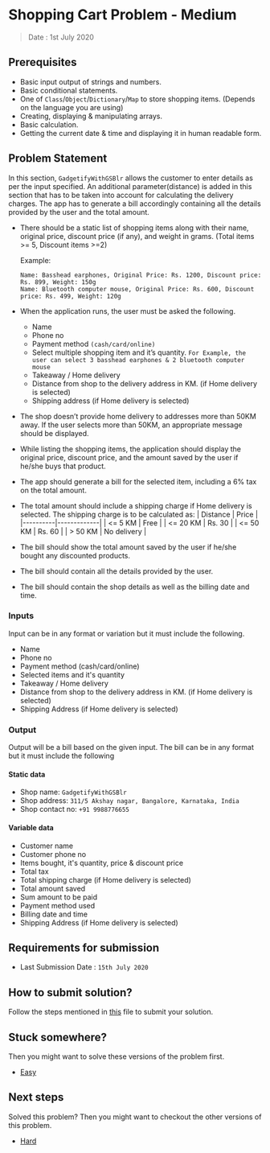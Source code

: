 # Shopping Cart Problem - Medium

> Date : 1st July 2020

## Prerequisites
- Basic input output of strings and numbers.
- Basic conditional statements.
- One of `Class`/`Object`/`Dictionary`/`Map` to store shopping items. (Depends on the language you are using)
- Creating, displaying & manipulating arrays.
- Basic calculation.
- Getting the current date & time and displaying it in human readable form.

## Problem Statement

In this section, `GadgetifyWithGSBlr` allows the customer to enter details as per the input specified. An additional parameter(distance) is added in this section that has to be taken into account for calculating the delivery charges. The app has to generate a bill accordingly containing all the details provided by the user and the total amount.

- There should be a static list of shopping items along with their name, original price, discount price (if any), and weight in grams. (Total items >= 5, Discount items >=2)

  Example:

  ```
  Name: Basshead earphones, Original Price: Rs. 1200, Discount price: Rs. 899, Weight: 150g
  Name: Bluetooth computer mouse, Original Price: Rs. 600, Discount price: Rs. 499, Weight: 120g
  ```

- When the application runs, the user must be asked the following.
  - Name
  - Phone no
  - Payment method `(cash/card/online)`
  - Select multiple shopping item and it’s quantity.
    `For Example, the user can select 3 basshead earphones & 2 bluetooth computer mouse`
  - Takeaway / Home delivery
  - Distance from shop to the delivery address in KM. (if Home delivery is selected)
  - Shipping address (if Home delivery is selected)
- The shop doesn’t provide home delivery to addresses more than 50KM away. If the user selects more than 50KM, an appropriate message should be displayed.
- While listing the shopping items, the application should display the original price, discount price, and the amount saved by the user if he/she buys that product.
- The app should generate a bill for the selected item, including a 6% tax on the total amount.
- The total amount should include a shipping charge if Home delivery is selected. The shipping charge is to be calculated as:
  | Distance | Price |
  |----------|-------------|
  | <= 5 KM | Free |
  | <= 20 KM | Rs. 30 |
  | <= 50 KM | Rs. 60 |
  | > 50 KM | No delivery |
- The bill should show the total amount saved by the user if he/she bought any discounted products.
- The bill should contain all the details provided by the user.
- The bill should contain the shop details as well as the billing date and time.

### Inputs

Input can be in any format or variation but it must include the following.

- Name
- Phone no
- Payment method (cash/card/online)
- Selected items and it's quantity
- Takeaway / Home delivery
- Distance from shop to the delivery address in KM. (if Home delivery is selected)
- Shipping Address (if Home delivery is selected)

### Output

Output will be a bill based on the given input. The bill can be in any format but it must include the following

#### Static data

- Shop name: `GadgetifyWithGSBlr`
- Shop address: `311/5 Akshay nagar, Bangalore, Karnataka, India`
- Shop contact no: `+91 9988776655`

#### Variable data

- Customer name
- Customer phone no
- Items bought, it's quantity, price & discount price
- Total tax
- Total shipping charge (if Home delivery is selected)
- Total amount saved
- Sum amount to be paid
- Payment method used
- Billing date and time
- Shipping Address (if Home delivery is selected)

## Requirements for submission

- Last Submission Date : `15th July 2020`

## How to submit solution?

Follow the steps mentioned in [this](../../CONTRIBUTING.md) file to submit your solution.

## Stuck somewhere?

Then you might want to solve these versions of the problem first.

- [Easy](../../Easy/1.%20Shopping%20Cart%20Problem/README.md)

## Next steps

Solved this problem? Then you might want to checkout the other versions of this problem.

- [Hard](../../Hard/1.%20Shopping%20Cart%20Problem/README.md)
